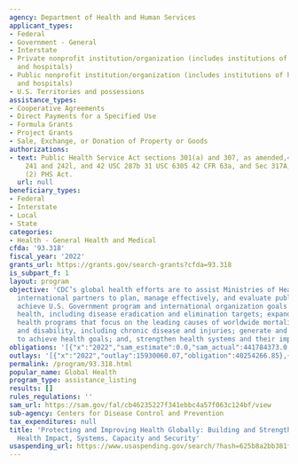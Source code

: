 ```yaml
---
agency: Department of Health and Human Services
applicant_types:
- Federal
- Government - General
- Interstate
- Private nonprofit institution/organization (includes institutions of higher education
  and hospitals)
- Public nonprofit institution/organization (includes institutions of higher education
  and hospitals)
- U.S. Territories and possessions
assistance_types:
- Cooperative Agreements
- Direct Payments for a Specified Use
- Formula Grants
- Project Grants
- Sale, Exchange, or Donation of Property or Goods
authorizations:
- text: Public Health Service Act sections 301(a) and 307, as amended,42 U.S.C. §§
    241 and 242l, and 42 USC 287b 31 USC 6305 42 CFR 63a, and Sec 317A, 317B, & 317(k)
    (2) PHS Act.
  url: null
beneficiary_types:
- Federal
- Interstate
- Local
- State
categories:
- Health - General Health and Medical
cfda: '93.318'
fiscal_year: '2022'
grants_url: https://grants.gov/search-grants?cfda=93.318
is_subpart_f: 1
layout: program
objective: 'CDC’s global health efforts are to assist Ministries of Health and other
  international partners to plan, manage effectively, and evaluate public health programs;
  achieve U.S. Government program and international organization goals to improve
  health, including disease eradication and elimination targets; expand CDC’s global
  health programs that focus on the leading causes of worldwide mortality, morbidity
  and disability, including chronic disease and injuries; generate and apply new knowledge
  to achieve health goals; and, strengthen health systems and their impact. '
obligations: '[{"x":"2022","sam_estimate":0.0,"sam_actual":441784373.0,"usa_spending_actual":436379695.37},{"x":"2023","sam_estimate":251083869.0,"sam_actual":0.0,"usa_spending_actual":264834899.49},{"x":"2024","sam_estimate":225000000.0,"sam_actual":0.0,"usa_spending_actual":196885780.41}]'
outlays: '[{"x":"2022","outlay":15930060.07,"obligation":40254266.85},{"x":"2023","outlay":3350794.81,"obligation":18208868.0},{"x":"2024","outlay":0.0,"obligation":12754300.0}]'
permalink: /program/93.318.html
popular_name: Global Health
program_type: assistance_listing
results: []
rules_regulations: ''
sam_url: https://sam.gov/fal/cb46235227f341ebbc4a57f063c124bf/view
sub-agency: Centers for Disease Control and Prevention
tax_expenditures: null
title: 'Protecting and Improving Health Globally: Building and Strengthening Public
  Health Impact, Systems, Capacity and Security'
usaspending_url: https://www.usaspending.gov/search/?hash=625b8a2bb381fb6719d0c3b8316546f4
---
```

